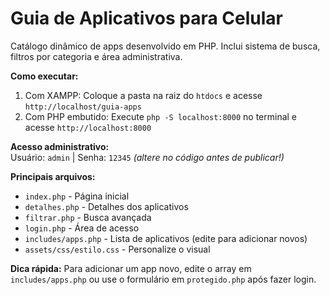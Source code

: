 # Guia de Aplicativos para Celular

Catálogo dinâmico de apps desenvolvido em PHP. Inclui sistema de busca, filtros por categoria e área administrativa.

**Como executar:**  
1. Com XAMPP: Coloque a pasta na raiz do `htdocs` e acesse `http://localhost/guia-apps`  
2. Com PHP embutido: Execute `php -S localhost:8000` no terminal e acesse `http://localhost:8000`

**Acesso administrativo:**  
Usuário: `admin` | Senha: `12345` *(altere no código antes de publicar!)*

**Principais arquivos:**  
- `index.php` - Página inicial  
- `detalhes.php` - Detalhes dos aplicativos  
- `filtrar.php` - Busca avançada  
- `login.php` - Área de acesso  
- `includes/apps.php` - Lista de aplicativos (edite para adicionar novos)  
- `assets/css/estilo.css` - Personalize o visual  

**Dica rápida:** Para adicionar um app novo, edite o array em `includes/apps.php` ou use o formulário em `protegido.php` após fazer login.
